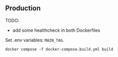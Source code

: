 
## Production

TODO:

* add some healthcheck in both Dockerfiles

Set .env variables: `MAIN_TAG`.

```shell
docker compose -f docker-compose.build.yml build
```
